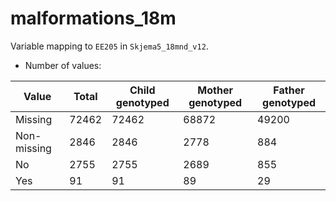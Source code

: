 # malformations_18m
Variable mapping to `EE205` in `Skjema5_18mnd_v12`.
- Number of values:

| Value | Total | Child genotyped | Mother genotyped | Father genotyped |
| ----- | ----- | --------------- | ---------------- | ---------------- |
| Missing | 72462 | 72462 | 68872 | 49200 |
| Non-missing | 2846 | 2846 | 2778 | 884 |
| No | 2755 | 2755 | 2689 |855 |
| Yes | 91 | 91 | 89 |29 |



